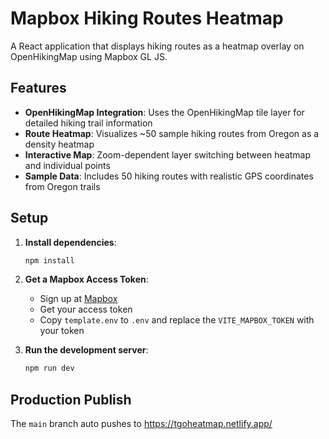 # Mapbox Hiking Routes Heatmap

A React application that displays hiking routes as a heatmap overlay on OpenHikingMap using Mapbox GL JS.

## Features

- **OpenHikingMap Integration**: Uses the OpenHikingMap tile layer for detailed hiking trail information
- **Route Heatmap**: Visualizes ~50 sample hiking routes from Oregon as a density heatmap
- **Interactive Map**: Zoom-dependent layer switching between heatmap and individual points
- **Sample Data**: Includes 50 hiking routes with realistic GPS coordinates from Oregon trails

## Setup

1. **Install dependencies**:
   ```bash
   npm install
   ```

2. **Get a Mapbox Access Token**:
   - Sign up at [Mapbox](https://account.mapbox.com/)
   - Get your access token
   - Copy `template.env` to `.env` and replace the `VITE_MAPBOX_TOKEN` with your token

3. **Run the development server**:
   ```bash
   npm run dev
   ```

## Production Publish
The `main` branch auto pushes to https://tgoheatmap.netlify.app/
